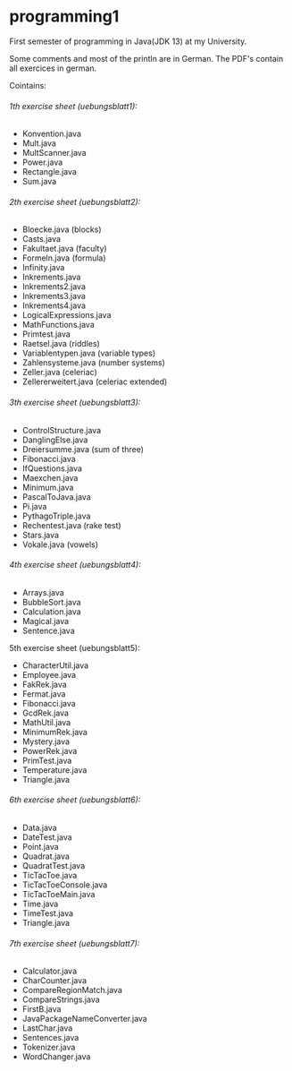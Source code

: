 # programming1

First semester of programming in Java(JDK 13) at my University.

Some comments and most of the println are in German.
The PDF's contain all exercices in german. 

Cointains:

###### 1th exercise sheet (uebungsblatt1):
- Konvention.java
- Mult.java
- MultScanner.java
- Power.java 
- Rectangle.java
- Sum.java

###### 2th exercise sheet (uebungsblatt2):
- Bloecke.java (blocks)
- Casts.java
- Fakultaet.java (faculty)
- Formeln.java (formula)
- Infinity.java
- Inkrements.java
- Inkrements2.java
- Inkrements3.java
- Inkrements4.java
- LogicalExpressions.java
- MathFunctions.java
- Primtest.java
- Raetsel.java (riddles)
- Variablentypen.java (variable types)
- Zahlensysteme.java (number systems)
- Zeller.java (celeriac)
- Zellererweitert.java (celeriac extended)

###### 3th exercise sheet (uebungsblatt3):
- ControlStructure.java
- DanglingElse.java
- Dreiersumme.java (sum of three)
- Fibonacci.java
- IfQuestions.java
- Maexchen.java
- Minimum.java
- PascalToJava.java
- Pi.java
- PythagoTriple.java
- Rechentest.java (rake test)
- Stars.java
- Vokale.java (vowels)

###### 4th exercise sheet (uebungsblatt4):
- Arrays.java
- BubbleSort.java
- Calculation.java
- Magical.java
- Sentence.java


5th exercise sheet (uebungsblatt5):
- CharacterUtil.java
- Employee.java
- FakRek.java
- Fermat.java
- Fibonacci.java
- GcdRek.java
- MathUtil.java
- MinimumRek.java
- Mystery.java
- PowerRek.java
- PrimTest.java
- Temperature.java
- Triangle.java


###### 6th exercise sheet (uebungsblatt6):
- Data.java
- DateTest.java
- Point.java
- Quadrat.java
- QuadratTest.java
- TicTacToe.java
- TicTacToeConsole.java
- TicTacToeMain.java
- Time.java
- TimeTest.java
- Triangle.java

###### 7th exercise sheet (uebungsblatt7):
- Calculator.java
- CharCounter.java
- CompareRegionMatch.java
- CompareStrings.java
- FirstB.java
- JavaPackageNameConverter.java
- LastChar.java
- Sentences.java
- Tokenizer.java
- WordChanger.java



